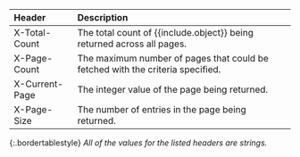 | Header |  Description |
| :------ | :------------- |
| X-Total-Count | The total count of {{include.object}} being returned across all pages. | 
| X-Page-Count | The maximum number of pages that could be fetched with the criteria specified. |   
| X-Current-Page | The integer value of the page being returned. |
| X-Page-Size | The number of entries in the page being returned. |
{:.bordertablestyle}
_All of the values for the listed headers are strings._
